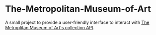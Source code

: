 # The-Metropolitan-Museum-of-Art
A small project to provide a user-friendly interface to interact with [The Metroplitan Museum of Art's collection API](https://metmuseum.github.io/).
